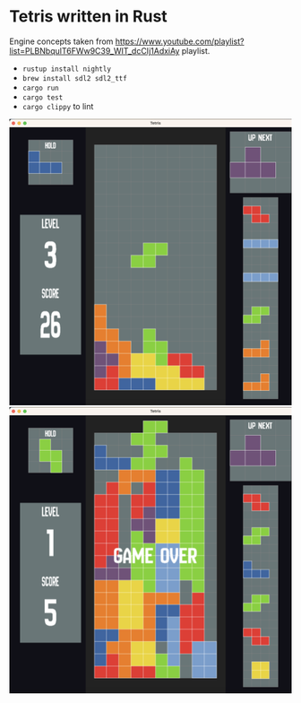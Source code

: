 # Tetris written in Rust

Engine concepts taken from https://www.youtube.com/playlist?list=PLBNbqulT6FWw9C39_WIT_dcCIj1AdxiAy playlist. 

- `rustup install nightly`
- `brew install sdl2 sdl2_ttf`
- `cargo run`
- `cargo test`
- `cargo clippy` to lint

![alt tag](https://raw.githubusercontent.com/xTrinch/tetris-rust/master/images/5.png)
![alt tag](https://raw.githubusercontent.com/xTrinch/tetris-rust/master/images/3.png)

